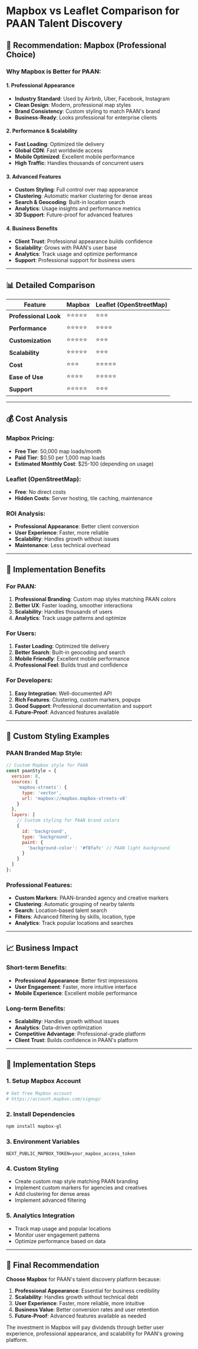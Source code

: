 # Mapbox vs Leaflet Comparison for PAAN Talent Discovery

## 🎯 Recommendation: **Mapbox** (Professional Choice)

### **Why Mapbox is Better for PAAN:**

#### **1. Professional Appearance**
- **Industry Standard**: Used by Airbnb, Uber, Facebook, Instagram
- **Clean Design**: Modern, professional map styles
- **Brand Consistency**: Custom styling to match PAAN's brand
- **Business-Ready**: Looks professional for enterprise clients

#### **2. Performance & Scalability**
- **Fast Loading**: Optimized tile delivery
- **Global CDN**: Fast worldwide access
- **Mobile Optimized**: Excellent mobile performance
- **High Traffic**: Handles thousands of concurrent users

#### **3. Advanced Features**
- **Custom Styling**: Full control over map appearance
- **Clustering**: Automatic marker clustering for dense areas
- **Search & Geocoding**: Built-in location search
- **Analytics**: Usage insights and performance metrics
- **3D Support**: Future-proof for advanced features

#### **4. Business Benefits**
- **Client Trust**: Professional appearance builds confidence
- **Scalability**: Grows with PAAN's user base
- **Analytics**: Track usage and optimize performance
- **Support**: Professional support for business users

---

## 📊 Detailed Comparison

| Feature | Mapbox | Leaflet (OpenStreetMap) |
|---------|--------|-------------------------|
| **Professional Look** | ⭐⭐⭐⭐⭐ | ⭐⭐⭐ |
| **Performance** | ⭐⭐⭐⭐⭐ | ⭐⭐⭐⭐ |
| **Customization** | ⭐⭐⭐⭐⭐ | ⭐⭐⭐ |
| **Scalability** | ⭐⭐⭐⭐⭐ | ⭐⭐⭐ |
| **Cost** | ⭐⭐⭐ | ⭐⭐⭐⭐⭐ |
| **Ease of Use** | ⭐⭐⭐⭐ | ⭐⭐⭐⭐⭐ |
| **Support** | ⭐⭐⭐⭐⭐ | ⭐⭐⭐ |

---

## 💰 Cost Analysis

### **Mapbox Pricing:**
- **Free Tier**: 50,000 map loads/month
- **Paid Tier**: $0.50 per 1,000 map loads
- **Estimated Monthly Cost**: $25-100 (depending on usage)

### **Leaflet (OpenStreetMap):**
- **Free**: No direct costs
- **Hidden Costs**: Server hosting, tile caching, maintenance

### **ROI Analysis:**
- **Professional Appearance**: Better client conversion
- **User Experience**: Faster, more reliable
- **Scalability**: Handles growth without issues
- **Maintenance**: Less technical overhead

---

## 🚀 Implementation Benefits

### **For PAAN:**
1. **Professional Branding**: Custom map styles matching PAAN colors
2. **Better UX**: Faster loading, smoother interactions
3. **Scalability**: Handles thousands of users
4. **Analytics**: Track usage patterns and optimize

### **For Users:**
1. **Faster Loading**: Optimized tile delivery
2. **Better Search**: Built-in geocoding and search
3. **Mobile Friendly**: Excellent mobile performance
4. **Professional Feel**: Builds trust and confidence

### **For Developers:**
1. **Easy Integration**: Well-documented API
2. **Rich Features**: Clustering, custom markers, popups
3. **Good Support**: Professional documentation and support
4. **Future-Proof**: Advanced features available

---

## 🎨 Custom Styling Examples

### **PAAN Branded Map Style:**
```javascript
// Custom Mapbox style for PAAN
const paanStyle = {
  version: 8,
  sources: {
    'mapbox-streets': {
      type: 'vector',
      url: 'mapbox://mapbox.mapbox-streets-v8'
    }
  },
  layers: [
    // Custom styling for PAAN brand colors
    {
      id: 'background',
      type: 'background',
      paint: {
        'background-color': '#f8fafc' // PAAN light background
      }
    }
  ]
};
```

### **Professional Features:**
- **Custom Markers**: PAAN-branded agency and creative markers
- **Clustering**: Automatic grouping of nearby talents
- **Search**: Location-based talent search
- **Filters**: Advanced filtering by skills, location, type
- **Analytics**: Track popular locations and searches

---

## 📈 Business Impact

### **Short-term Benefits:**
- **Professional Appearance**: Better first impressions
- **User Engagement**: Faster, more intuitive interface
- **Mobile Experience**: Excellent mobile performance

### **Long-term Benefits:**
- **Scalability**: Handles growth without issues
- **Analytics**: Data-driven optimization
- **Competitive Advantage**: Professional-grade platform
- **Client Trust**: Builds confidence in PAAN's platform

---

## 🔧 Implementation Steps

### **1. Setup Mapbox Account**
```bash
# Get free Mapbox account
# https://account.mapbox.com/signup/
```

### **2. Install Dependencies**
```bash
npm install mapbox-gl
```

### **3. Environment Variables**
```env
NEXT_PUBLIC_MAPBOX_TOKEN=your_mapbox_access_token
```

### **4. Custom Styling**
- Create custom map style matching PAAN branding
- Implement custom markers for agencies and creatives
- Add clustering for dense areas
- Implement advanced filtering

### **5. Analytics Integration**
- Track map usage and popular locations
- Monitor user engagement patterns
- Optimize performance based on data

---

## 🎯 Final Recommendation

**Choose Mapbox** for PAAN's talent discovery platform because:

1. **Professional Appearance**: Essential for business credibility
2. **Scalability**: Handles growth without technical debt
3. **User Experience**: Faster, more reliable, more intuitive
4. **Business Value**: Better conversion rates and user retention
5. **Future-Proof**: Advanced features available as needed

The investment in Mapbox will pay dividends through better user experience, professional appearance, and scalability for PAAN's growing platform.





